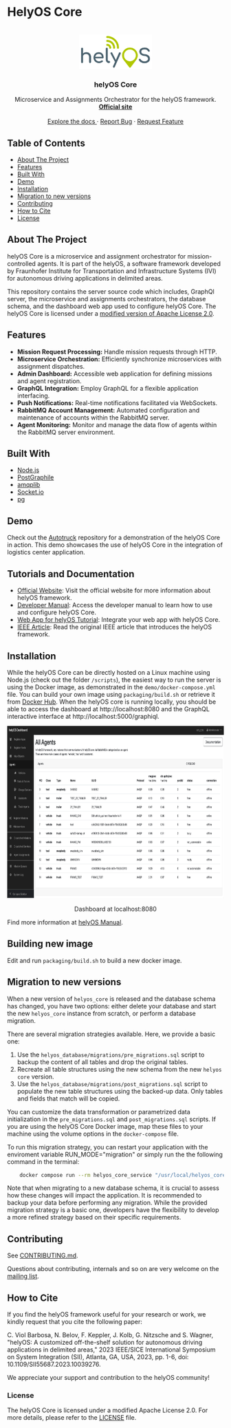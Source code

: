 # HelyOS Core

<div id="top"></div>

<br />
<div align="center">
  <a href="https://github.com/">
    <img src="helyos_logo.png" alt="Logo"  height="80">
  </a>

  <h3 align="center">helyOS Core</h3>

  <p align="center">
    Microservice and Assignments Orchestrator for the helyOS framework.
    <br />
    <a href="https://helyosframework.org">
    <strong>Official site </strong></a>
    <br />
    <br />
    <a href="https://helyos-manual.readthedocs.io/en/latest/"> Explore the docs </a>
    ·
    <a href="https://github.com/helyOSFramework/helyos_core/issues">Report Bug</a>
    ·
    <a href="https://github.com/helyOSFramework/helyos_core/issues">Request Feature</a>
  </p>
</div>


## Table of Contents
- [About The Project](#about-the-project)
- [Features](#features)
- [Built With](#built-with)
- [Demo](#demo)
- [Installation](#installation)
- [Migration to new versions](#migration-to-new-versions)
- [Contributing](#contributing)
- [How to Cite](#how-to-cite)
- [License](#license)

## About The Project

helyOS Core is a microservice and assignment orchestrator for mission-controlled agents. 
It is part of the helyOS, a software framework developed by Fraunhofer Institute for Transportation and Infrastructure Systems (IVI) for autonomous driving applications in delimited areas.

This repository contains the server source code which includes, GraphQl server, the microservice and assignments orchestrators, the database schema, and the dashboard web app used to configure helyOS Core. 
The helyOS Core is licensed under a [modified version of Apache License 2.0](./LICENSE.txt).

## Features

- **Mission Request Processing:** Handle mission requests through HTTP.
- **Microservice Orchestration:** Efficiently synchronize microservices with assignment dispatches.
- **Admin Dashboard:** Accessible web application for defining missions and agent registration.
- **GraphQL Integration:** Employ GraphQL for a flexible application interfacing.
- **Push Notifications:** Real-time notifications facilitated via WebSockets.
- **RabbitMQ Account Management:** Automated configuration and maintenance of accounts within the RabbitMQ server.
- **Agent Monitoring:** Monitor and manage the data flow of agents within the RabbitMQ server environment.


## Built With

- [Node.js](https://nodejs.org/)
- [PostGraphile](https://www.graphile.org/postgraphile/)
- [amqplib](https://amqp-node.github.io/amqplib/)
- [Socket.io](https://socket.io/)
- [pg](https://node-postgres.com/)

## Demo

Check out the [Autotruck](https://github.com/helyOSFramework/logistics-center-demo) repository for a demonstration of the helyOS Core in action. 
This demo showcases the use of helyOS Core in the integration of logistics center application.

## Tutorials and Documentation 

- [Official Website](https://helyosframework.org): Visit the official website for more information about helyOS framework.
- [Developer Manual](https://helyos-manual.readthedocs.io/en/latest/): Access the developer manual to learn how to use and configure helyOS Core.
- [Web App for helyOS Tutorial](https://fraunhofer-ivi-helyos-frontend-example.readthedocs.io/en/latest/index.html): Integrate your web app with helyOS Core.
- [IEEE Article](https://ieeexplore.ieee.org/document/10039276): Read the original IEEE article that introduces the helyOS framework.

## Installation

While the helyOS Core can be directly hosted on a Linux machine using Node.js (check out the folder `/scripts`), the easiest way to run the server is using the Docker image, as demonstrated in the `demo/docker-compose.yml` file.
You can build your own image using `packaging/build.sh` or retrieve it from [Docker Hub](https://hub.docker.com/r/helyosframework/helyos_core/tags). When the helyOS core is running locally, you should be able to access the dashboard at http://localhost:8080 and the GraphQL interactive interface at http://localhost:5000/graphiql.



<p align="center">
  <img src="dashboard.png" alt="Dashboard" height="400px">
</p>
<p align="center">Dashboard at localhost:8080</p>


Find more information at [helyOS Manual](https://helyos-manual.readthedocs.io/en/latest/2-helyos-configuration/getting-started.html). 

## Building new image

Edit and run `packaging/build.sh` to build a new docker image.

## Migration to new versions

When a new version of `helyos_core` is released and the database schema has changed, you have two options: either delete your database and start the new `helyos_core` instance from scratch, or perform a database migration.

There are several migration strategies available. Here, we provide a basic one:

1. Use the `helyos_database/migrations/pre_migrations.sql` script to backup the content of all tables and drop the original tables.
2. Recreate all table structures using the new schema from the new `helyos core` version.
3. Use the `helyos_database/migrations/post_migrations.sql` script to populate the new table structures using the backed-up data. Only tables and fields that match will be copied.

You can customize the data transformation or parametrized data initialization in the `pre_migrations.sql` and `post_migrations.sql` scripts. If you are using the helyOS Core Docker image, map these files to your machine using the volume options in the `docker-compose` file.


To run this migration strategy, you can restart your application with the enviroment variable RUN_MODE="migration" or simply run the the following command 
in the terminal:


```bash
    docker compose run --rm helyos_core_service "/usr/local/helyos_core/helyos_database/db_commands/migrate.sh" 
```

Note that when migrating to a new database schema, it is crucial to assess how these changes will impact the application. 
It is recommended to backup your data before performing any migration.
While the provided migration strategy is a basic one, developers have the flexibility to develop a more refined strategy based on their specific requirements.




## Contributing

See [CONTRIBUTING.md](./CONTRIBUTING.md).

Questions about contributing, internals and so on are very welcome on the [mailing list](https://github.com/helyOSFramework/helyos_core/discussions).


## How to Cite

If you find the helyOS framework useful for your research or work, we kindly request that you cite the following paper:

C. Viol Barbosa, N. Belov, F. Keppler, J. Kolb, G. Nitzsche and S. Wagner, "helyOS: A customized off-the-shelf solution for autonomous driving applications in delimited areas," 2023 IEEE/SICE International Symposium on System Integration (SII), Atlanta, GA, USA, 2023, pp. 1-6, doi: 10.1109/SII55687.2023.10039276.

We appreciate your support and contribution to the helyOS community!


### License

The helyOS Core is licensed under a modified Apache License 2.0. For more details, please refer to the [LICENSE](./LICENSE.txt) file.

